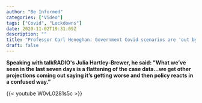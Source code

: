 ```yaml
---
author: "Be Informed"
categories: ["Video"]
tags: ["Covid", "Lockdowns"]
date: 2020-11-02T19:31:09Z
description: ""
title: "Professor Carl Heneghan: Government Covid scenarios are 'out by significant amount'"
draft: false
---
```


**Speaking with talkRADIO's Julia Hartley-Brewer, he said: "What we’ve  seen in the last seven days is a flattening of the case data…we get  other projections coming out saying it’s getting worse and then policy  reacts in a confused way.”**

{{< youtube W0vL0281s5c >}}

